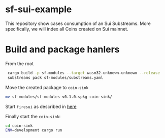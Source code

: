 # sf-sui-example
This repository show cases consumption of an Sui Substreams. More specifically, we will index all Coins created on Sui mainnet.

Build and package hanlers
===

From the root

```bash
 cargo build -p sf-modules --target wasm32-unknown-unknown --release
 substreams pack sf-modules/substreams.yaml
```

Move the created package to `coin-sink`

```bash
mv sf-modules/sf-modules-v0.1.0.spkg coin-sink/
```

Start `firesui` as described in [here](https://github.com/apocentre/firehose-sui)

Finally start the `coin-sink`:

```bash
cd coin-sink
ENV=development cargo run
```
